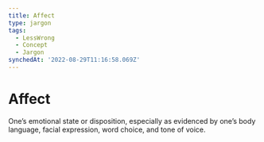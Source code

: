 ```yaml
---
title: Affect
type: jargon
tags:
  - LessWrong
  - Concept
  - Jargon
synchedAt: '2022-08-29T11:16:58.069Z'
---
```


# Affect

One’s emotional state or disposition, especially as evidenced by one’s body language, facial expression, word choice, and tone of voice.
 

